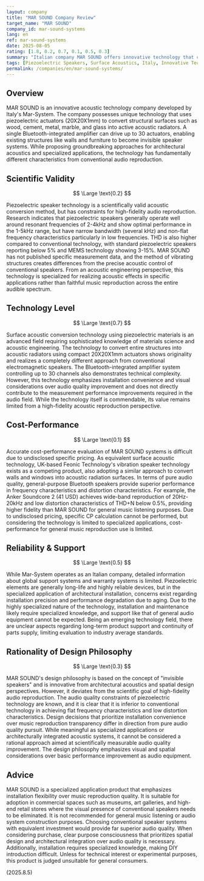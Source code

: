 ```yaml
---
layout: company
title: "MAR SOUND Company Review"
target_name: "MAR SOUND"
company_id: mar-sound-systems
lang: en
ref: mar-sound-systems
date: 2025-08-05
rating: [1.8, 0.2, 0.7, 0.1, 0.5, 0.3]
summary: "Italian company MAR SOUND offers innovative technology that converts structural surfaces into speakers using piezoelectric actuators. While technically creative, it has significant audio quality constraints compared to conventional speakers and is unsuitable for high-fidelity audio reproduction."
tags: [Piezoelectric Speakers, Surface Acoustics, Italy, Innovative Technology, Architectural Acoustics]
permalink: /companies/en/mar-sound-systems/
---
```


## Overview

MAR SOUND is an innovative acoustic technology company developed by Italy's Mar-System. The company possesses unique technology that uses piezoelectric actuators (20X20X1mm) to convert structural surfaces such as wood, cement, metal, marble, and glass into active acoustic radiators. A single Bluetooth-integrated amplifier can drive up to 30 actuators, enabling existing structures like walls and furniture to become invisible speaker systems. While proposing groundbreaking approaches for architectural acoustics and specialized applications, the technology has fundamentally different characteristics from conventional audio reproduction.

## Scientific Validity

$$ \Large \text{0.2} $$

Piezoelectric speaker technology is a scientifically valid acoustic conversion method, but has constraints for high-fidelity audio reproduction. Research indicates that piezoelectric speakers generally operate well around resonant frequencies of 2-4kHz and show optimal performance in the 1-5kHz range, but have narrow bandwidth (several kHz) and non-flat frequency characteristics particularly in low frequencies. THD is also higher compared to conventional technology, with standard piezoelectric speakers reporting below 5% and MEMS technology showing 3-15%. MAR SOUND has not published specific measurement data, and the method of vibrating structures creates differences from the precise acoustic control of conventional speakers. From an acoustic engineering perspective, this technology is specialized for realizing acoustic effects in specific applications rather than faithful music reproduction across the entire audible spectrum.

## Technology Level

$$ \Large \text{0.7} $$

Surface acoustic conversion technology using piezoelectric materials is an advanced field requiring sophisticated knowledge of materials science and acoustic engineering. The technology to convert entire structures into acoustic radiators using compact 20X20X1mm actuators shows originality and realizes a completely different approach from conventional electromagnetic speakers. The Bluetooth-integrated amplifier system controlling up to 30 channels also demonstrates technical complexity. However, this technology emphasizes installation convenience and visual considerations over audio quality improvement and does not directly contribute to the measurement performance improvements required in the audio field. While the technology itself is commendable, its value remains limited from a high-fidelity acoustic reproduction perspective.

## Cost-Performance

$$ \Large \text{0.1} $$

Accurate cost-performance evaluation of MAR SOUND systems is difficult due to undisclosed specific pricing. As equivalent surface acoustic technology, UK-based Feonic Technology's vibration speaker technology exists as a competing product, also adopting a similar approach to convert walls and windows into acoustic radiation surfaces. In terms of pure audio quality, general-purpose Bluetooth speakers provide superior performance in frequency characteristics and distortion characteristics. For example, the Anker Soundcore 2 (41 USD) achieves wide-band reproduction of 20Hz-20kHz and low distortion characteristics of THD+N below 0.5%, providing higher fidelity than MAR SOUND for general music listening purposes. Due to undisclosed pricing, specific CP calculation cannot be performed, but considering the technology is limited to specialized applications, cost-performance for general music reproduction use is limited.

## Reliability & Support

$$ \Large \text{0.5} $$

While Mar-System operates as an Italian company, detailed information about global support systems and warranty systems is limited. Piezoelectric elements are generally long-life and highly reliable devices, but in the specialized application of architectural installation, concerns exist regarding installation precision and performance degradation due to aging. Due to the highly specialized nature of the technology, installation and maintenance likely require specialized knowledge, and support like that of general audio equipment cannot be expected. Being an emerging technology field, there are unclear aspects regarding long-term product support and continuity of parts supply, limiting evaluation to industry average standards.

## Rationality of Design Philosophy

$$ \Large \text{0.3} $$

MAR SOUND's design philosophy is based on the concept of "invisible speakers" and is innovative from architectural acoustics and spatial design perspectives. However, it deviates from the scientific goal of high-fidelity audio reproduction. The audio quality constraints of piezoelectric technology are known, and it is clear that it is inferior to conventional technology in achieving flat frequency characteristics and low distortion characteristics. Design decisions that prioritize installation convenience over music reproduction transparency differ in direction from pure audio quality pursuit. While meaningful as specialized applications or architecturally integrated acoustic systems, it cannot be considered a rational approach aimed at scientifically measurable audio quality improvement. The design philosophy emphasizes visual and spatial considerations over basic performance improvement as audio equipment.

## Advice

MAR SOUND is a specialized application product that emphasizes installation flexibility over music reproduction quality. It is suitable for adoption in commercial spaces such as museums, art galleries, and high-end retail stores where the visual presence of conventional speakers needs to be eliminated. It is not recommended for general music listening or audio system construction purposes. Choosing conventional speaker systems with equivalent investment would provide far superior audio quality. When considering purchase, clear purpose consciousness that prioritizes spatial design and architectural integration over audio quality is necessary. Additionally, installation requires specialized knowledge, making DIY introduction difficult. Unless for technical interest or experimental purposes, this product is judged unsuitable for general consumers.

(2025.8.5)